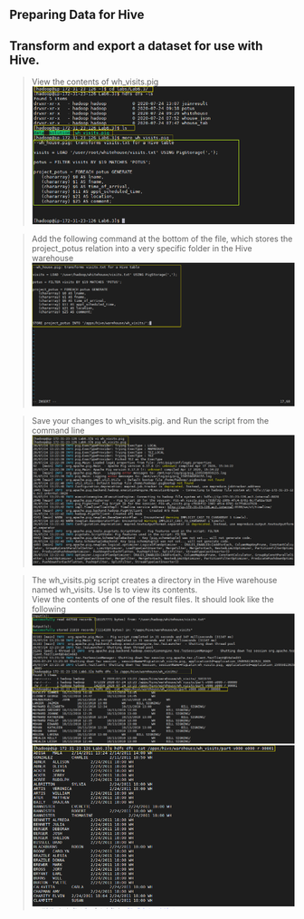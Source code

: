 ## **Preparing Data for Hive** 
## Transform and export a dataset for use with Hive.

>View the contents of wh_visits.pig
![](https://github.com/pritammajgaonkar/assignments026/blob/Big-data/big%20data/images/pig-advance-2/1.PNG)

>Add the following command at the bottom of the file, which stores the project_potus relation into a very specific folder in the Hive warehouse
![](https://github.com/pritammajgaonkar/assignments026/blob/Big-data/big%20data/images/pig-advance-2/2.PNG)

>Save your changes to wh_visits.pig. and Run the script from the command line
![](https://github.com/pritammajgaonkar/assignments026/blob/Big-data/big%20data/images/pig-advance-2/3.PNG)

>The wh_visits.pig script creates a directory in the Hive warehouse named wh_visits. Use ls to view its contents.<br/>
>View the contents of one of the result files. It should look like the following
![](https://github.com/pritammajgaonkar/assignments026/blob/Big-data/big%20data/images/pig-advance-2/4.PNG)
![](https://github.com/pritammajgaonkar/assignments026/blob/Big-data/big%20data/images/pig-advance-2/5.PNG)
